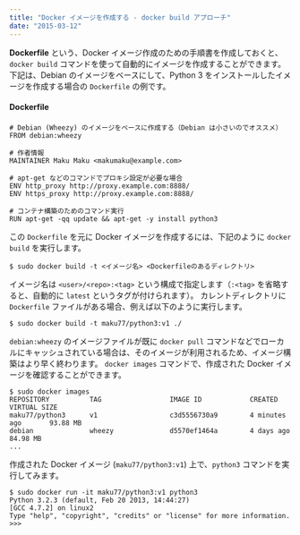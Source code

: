 ```yaml
---
title: "Docker イメージを作成する - docker build アプローチ"
date: "2015-03-12"
---
```


**Dockerfile** という、Docker イメージ作成のための手順書を作成しておくと、`docker build` コマンドを使って自動的にイメージを作成することができます。
下記は、Debian のイメージをベースにして、Python 3 をインストールしたイメージを作成する場合の `Dockerfile` の例です。

#### Dockerfile
```shell
# Debian (Wheezy) のイメージをベースに作成する（Debian は小さいのでオススメ）
FROM debian:wheezy

# 作者情報
MAINTAINER Maku Maku <makumaku@example.com>

# apt-get などのコマンドでプロキシ設定が必要な場合
ENV http_proxy http://proxy.example.com:8888/
ENV https_proxy http://proxy.example.com:8888/

# コンテナ構築のためのコマンド実行
RUN apt-get -qq update && apt-get -y install python3
```

この `Dockerfile` を元に Docker イメージを作成するには、下記のように `docker build` を実行します。

```
$ sudo docker build -t <イメージ名> <Dockerfileのあるディレクトリ>
```

イメージ名は `<user>/<repo>:<tag>` という構成で指定します（`:<tag>` を省略すると、自動的に `latest` というタグが付けられます）。
カレントディレクトリに `Dockerfile` ファイルがある場合、例えば以下のように実行します。

```
$ sudo docker build -t maku77/python3:v1 ./
```

`debian:wheezy` のイメージファイルが既に `docker pull` コマンドなどでローカルにキャッシュされている場合は、そのイメージが利用されるため、イメージ構築はより早く終わります。
`docker images` コマンドで、作成された Docker イメージを確認することができます。

```
$ sudo docker images
REPOSITORY          TAG                 IMAGE ID            CREATED             VIRTUAL SIZE
maku77/python3      v1                  c3d5556730a9        4 minutes ago       93.88 MB
debian              wheezy              d5570ef1464a        4 days ago          84.98 MB
...
```

作成された Docker イメージ (`maku77/python3:v1`) 上で、`python3` コマンドを実行してみます。

```
$ sudo docker run -it maku77/python3:v1 python3
Python 3.2.3 (default, Feb 20 2013, 14:44:27)
[GCC 4.7.2] on linux2
Type "help", "copyright", "credits" or "license" for more information.
>>>
```

